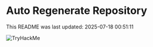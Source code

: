 # Auto Regenerate Repository

This README was last updated: 2025-07-18 00:51:11

 ![TryHackMe](https://tryhackme.com/badge/533634)